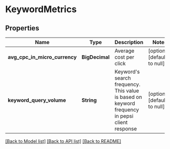 # KeywordMetrics
## Properties

| Name | Type | Description | Notes |
|------------ | ------------- | ------------- | -------------|
| **avg\_cpc\_in\_micro\_currency** | **BigDecimal** | Average cost per click | [optional] [default to null] |
| **keyword\_query\_volume** | **String** | Keyword&#39;s search frequency. This value is based on keyword frequency in pepsi client response | [optional] [default to null] |

[[Back to Model list]](../README.md#documentation-for-models) [[Back to API list]](../README.md#documentation-for-api-endpoints) [[Back to README]](../README.md)

